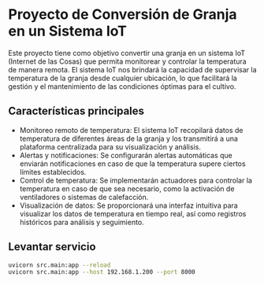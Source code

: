 # Proyecto de Conversión de Granja en un Sistema IoT

Este proyecto tiene como objetivo convertir una granja en un sistema IoT (Internet de las Cosas) que permita monitorear y controlar la temperatura de manera remota. El sistema IoT nos brindará la capacidad de supervisar la temperatura de la granja desde cualquier ubicación, lo que facilitará la gestión y el mantenimiento de las condiciones óptimas para el cultivo.

## Características principales

- Monitoreo remoto de temperatura: El sistema IoT recopilará datos de temperatura de diferentes áreas de la granja y los transmitirá a una plataforma centralizada para su visualización y análisis.
- Alertas y notificaciones: Se configurarán alertas automáticas que enviarán notificaciones en caso de que la temperatura supere ciertos límites establecidos.
- Control de temperatura: Se implementarán actuadores para controlar la temperatura en caso de que sea necesario, como la activación de ventiladores o sistemas de calefacción.
- Visualización de datos: Se proporcionará una interfaz intuitiva para visualizar los datos de temperatura en tiempo real, así como registros históricos para análisis y seguimiento.

## Levantar servicio
```sh
uvicorn src.main:app --reload
uvicorn src.main:app --host 192.168.1.200 --port 8000
```